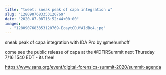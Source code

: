 ```yaml
---
title: "tweet: sneak peak of capa integration w"
slug: "1280907683353120769"
date: "2020-07-08T16:52:44+00:00"
images:
  - "1280907683353120769-EcaytCDUYAIdBc4.jpg"
---
```

sneak peak of capa integration with IDA Pro by @mehunhoff

come see the public release of capa at the @DFIRSummit
 next Thursday 7/16 1540 EDT - its free!

https://www.sans.org/event/digital-forensics-summit-2020/summit-agenda 